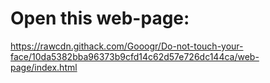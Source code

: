 # Open this web-page:
https://rawcdn.githack.com/Gooogr/Do-not-touch-your-face/10da5382bba96373b9cfd14c62d57e726dc144ca/web-page/index.html
